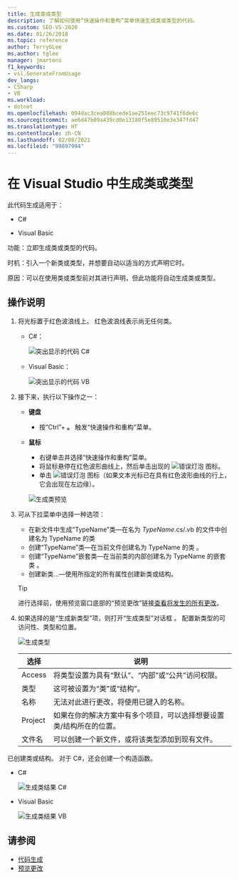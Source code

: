 ```yaml
---
title: 生成类或类型
description: 了解如何使用“快速操作和重构”菜单快速生成类或类型的代码。
ms.custom: SEO-VS-2020
ms.date: 01/26/2018
ms.topic: reference
author: TerryGLee
ms.author: tglee
manager: jmartens
f1_keywords:
- vsl.GenerateFromUsage
dev_langs:
- CSharp
- VB
ms.workload:
- dotnet
ms.openlocfilehash: 094dac3cea088bcede1ae251eec73c9741f6de6c
ms.sourcegitcommit: ae6d47b09a439cd0e13180f5e89510e3e347fd47
ms.translationtype: HT
ms.contentlocale: zh-CN
ms.lasthandoff: 02/08/2021
ms.locfileid: "99897994"
---
```

# <a name="generate-a-class-or-type-in-visual-studio"></a>在 Visual Studio 中生成类或类型

此代码生成适用于：

- C#

- Visual Basic

功能：立即生成类或类型的代码。

时机：引入一个新类或类型，并想要自动以适当的方式声明它时。

原因：可以在使用类或类型前对其进行声明，但此功能将自动生成类或类型。

## <a name="how-to"></a>操作说明

1. 将光标置于红色波浪线上。 红色波浪线表示尚无任何类。

   - C#：

       ![突出显示的代码 C#](media/class-highlight-cs.png)

   - Visual Basic：

       ![突出显示的代码 VB](media/class-highlight-vb.png)

2. 接下来，执行以下操作之一：

   - **键盘**
      - 按“Ctrl”+ **。** 触发“快速操作和重构”菜单。
   - **鼠标**
      - 右键单击并选择“快速操作和重构”菜单。
      - 将鼠标悬停在红色波形曲线上，然后单击出现的 ![错误灯泡](media/error-bulb.png) 图标。
      - 单击 ![错误灯泡](media/error-bulb.png) 图标（如果文本光标已在具有红色波形曲线的行上，它会出现在左边缘）。

      ![生成类预览](media/class-preview-cs.png)

3. 可从下拉菜单中选择一种选项：

   - 在新文件中生成“TypeName”类&mdash;在名为 *TypeName*.cs/.vb 的文件中创建名为 TypeName 的类
   - 创建“TypeName”类&mdash;在当前文件创建名为 TypeName 的类 。
   - 创建“TypeName”嵌套类&mdash;在当前类的内部创建名为 TypeName 的嵌套类 。
   - 创建新类...&mdash;使用所指定的所有属性创建新类或结构。

   > [!TIP]
   > 进行选择前，使用预览窗口底部的“预览更改”链接[查看将发生的所有更改](../../ide/preview-changes.md)。

4. 如果选择的是“生成新类型”项，则打开“生成类型”对话框 。 配置新类型的可访问性、类型和位置。

   ![生成类型](media/class-newtype-cs.png)

   选择 | 说明
   --- | ---
   Access | 将类型设置为具有“默认”、“内部”或“公共”访问权限。
   类型 | 这可被设置为“类”或“结构”。
   名称 | 无法对此进行更改，将使用已键入的名称。
   Project | 如果在你的解决方案中有多个项目，可以选择想要设置类/结构所在的位置。
   文件名 | 可以创建一个新文件，或将该类型添加到现有文件。

已创建类或结构。 对于 C#，还会创建一个构造函数。

- C#

   ![生成类结果 C#](media/class-result-cs.png)

- Visual Basic

   ![生成类结果 VB](media/class-result-vb.png)

## <a name="see-also"></a>请参阅

- [代码生成](../code-generation-in-visual-studio.md)
- [预览更改](../../ide/preview-changes.md)
